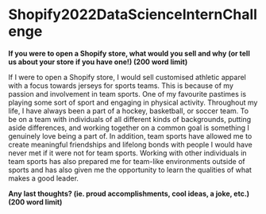 # Shopify2022DataScienceInternChallenge

<b>If you were to open a Shopify store, what would you sell and why (or tell us about your store if you have one!) (200 word limit) </b>

If I were to open a Shopify store, I would sell customised athletic apparel with a focus towards jerseys for sports teams. This is because of my passion and involvement in team sports. One of my favourite pastimes is playing some sort of sport and engaging in physical activity. Throughout my life, I have always been a part of a hockey, basketball, or soccer team. To be on a team with individuals of all different kinds of backgrounds, putting aside differences, and working together on a common goal is something I genuinely love being a part of. In addition, team sports have allowed me to create meaningful friendships and lifelong bonds with people I would have never met if it were not for team sports. Working with other individuals in team sports has also prepared me for team-like environments outside of sports and has also given me the opportunity to learn the qualities of what makes a good leader. 

<b>Any last thoughts? (ie. proud accomplishments, cool ideas, a joke, etc.) (200 word limit) </b>
